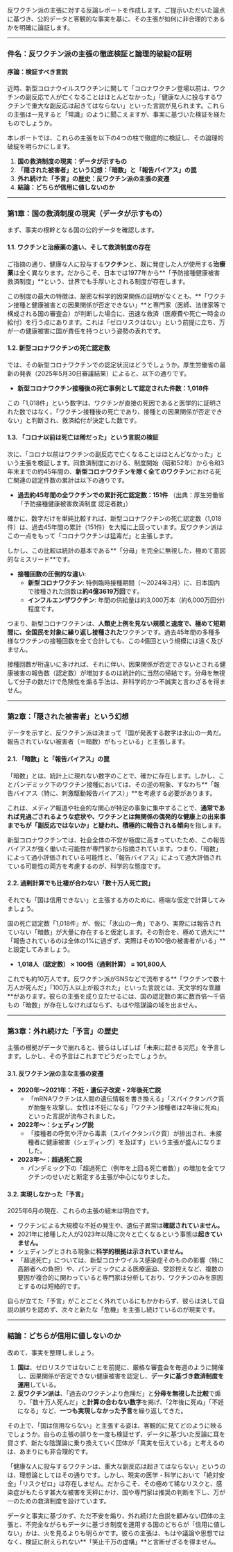 反ワクチン派の主張に対する反論レポートを作成します。ご提示いただいた論点に基づき、公的データと客観的な事実を基に、その主張が如何に非合理的であるかを明確に論証します。

---

### **件名：反ワクチン派の主張の徹底検証と論理的破綻の証明**

#### **序論：検証すべき言説**

近時、新型コロナウイルスワクチンに関して「コロナワクチン登場以前は、ワクチンの副反応で人が亡くなることはほとんどなかった」「健康な人に投与するワクチンで重大な副反応は起きてはならない」といった言説が見られます。これらの主張は一見すると「常識」のように聞こえますが、事実に基づいた検証を経たものでしょうか。

本レポートでは、これらの主張を以下の4つの柱で徹底的に検証し、その論理的破綻を明らかにします。

1. **国の救済制度の現実：データが示すもの**
2. **「隠された被害者」という幻想：「暗数」と「報告バイアス」の罠**
3. **外れ続けた「予言」の歴史：反ワクチン派の主張の変遷**
4. **結論：どちらが信用に値しないのか**

---

### **第1章：国の救済制度の現実（データが示すもの）**

まず、事実の根幹となる国の公的データを確認します。

#### **1.1. ワクチンと治療薬の違い、そして救済制度の存在**

ご指摘の通り、健康な人に投与する**ワクチン**と、既に発症した人が使用する**治療薬**は全く異なります。だからこそ、日本では1977年から**「予防接種健康被害救済制度」**という、世界でも手厚いとされる制度が存在します。

この制度の最大の特徴は、厳密な科学的因果関係の証明がなくとも、**「ワクチン接種と健康被害との因果関係が否定できない」**と専門家（医師、法律家等で構成される国の審査会）が判断した場合に、迅速な救済（医療費や死亡一時金の給付）を行う点にあります。これは「ゼロリスクはない」という前提に立ち、万が一の健康被害に国が責任を持つという姿勢の表れです。

#### **1.2. 新型コロナワクチンの死亡認定数**

では、その新型コロナワクチンでの認定状況はどうでしょうか。厚生労働省の最新の発表（2025年5月30日審議結果）によると、以下の通りです。

- **新型コロナワクチン接種後の死亡事例として認定された件数：1,018件**

この「1,018件」という数字は、ワクチンが直接の死因であると医学的に証明された数ではなく、「ワクチン接種後の死亡であり、接種との因果関係が否定できない」と判断され、救済給付が決定した数です。

#### **1.3. 「コロナ以前は死亡は稀だった」という言説の検証**

次に、「コロナ以前はワクチンの副反応で亡くなることはほとんどなかった」という主張を検証します。同救済制度における、制度開始（昭和52年）から令和3年末までの約45年間の、**新型コロナワクチンを除く全てのワクチン**における死亡関連の認定件数の累計は以下の通りです。

- **過去約45年間の全ワクチンでの累計死亡認定数：151件** （出典：厚生労働省「予防接種健康被害救済制度 認定者数」）

確かに、数字だけを単純比較すれば、新型コロナワクチンの死亡認定数（1,018件）は、過去45年間の累計（151件）を大幅に上回っています。反ワクチン派はこの一点をもって「コロナワクチンは猛毒だ」と主張します。

しかし、この比較は統計の基本である**「分母」を完全に無視した、極めて意図的なミスリード**です。

- **接種回数の圧倒的な違い**:
    - **新型コロナワクチン**: 特例臨時接種期間（〜2024年3月）に、日本国内で接種された回数は**約4億3619万回**です。
    - **インフルエンザワクチン**: 年間の供給量は約3,000万本（約6,000万回分）程度です。

つまり、新型コロナワクチンは、**人類史上例を見ない規模と速度で、極めて短期間に、全国民を対象に繰り返し接種された**ワクチンです。過去45年間の多種多様なワクチンの接種回数を全て合計しても、この4億回という規模には遠く及びません。

接種回数が桁違いに多ければ、それに伴い、因果関係が否定できないとされる健康被害の報告数（認定数）が増加するのは統計的に当然の帰結です。分母を無視して分子の数だけで危険性を煽る手法は、非科学的かつ不誠実と言わざるを得ません。

---

### **第2章：「隠された被害者」という幻想**

データを示すと、反ワクチン派は決まって「国が発表する数字は氷山の一角だ。報告されていない被害者（＝暗数）がもっといる」と主張します。

#### **2.1. 「暗数」と「報告バイアス」の罠**

「暗数」とは、統計上に現れない数字のことで、確かに存在します。しかし、ことパンデミック下のワクチン接種においては、その逆の現象、すなわち**「報告バイアス（特に、刺激駆動報告バイアス）」**を考慮する必要があります。

これは、メディア報道や社会的な関心が特定の事象に集中することで、**通常であれば見過ごされるような症状や、ワクチンとは無関係の偶発的な健康上の出来事までもが「副反応ではないか」と疑われ、積極的に報告される傾向**を指します。

新型コロナワクチンでは、社会全体の不安が極度に高まっていたため、この報告バイアスが強く働いた可能性が専門家から指摘されています。つまり、「暗数」によって過小評価されている可能性と、「報告バイアス」によって過大評価されている可能性の両方を考慮するのが、科学的な態度です。

#### **2.2. 過剰計算でも辻褄が合わない「数十万人死亡説」**

それでも「国は信用できない」と主張する方のために、極端な仮定で計算してみましょう。

国の死亡認定数「1,018件」が、仮に「氷山の一角」であり、実際には報告されていない「暗数」が大量に存在すると仮定します。その割合を、極めて過大に**「報告されているのは全体の1%に過ぎず、実際はその100倍の被害者がいる」**と設定してみましょう。

- **1,018人（認定数） × 100倍（過剰計算） = 101,800人**

これでも約10万人です。反ワクチン派がSNSなどで流布する**「ワクチンで数十万人が死んだ」「100万人以上が殺された」といった言説とは、天文学的な乖離**があります。彼らの主張を成り立たせるには、国の認定数の実に数百倍～千倍もの「暗数」が存在しなければならず、もはや陰謀論の域を出ません。

---

### **第3章：外れ続けた「予言」の歴史**

主張の根拠がデータで崩れると、彼らはしばしば「未来に起きる災厄」を予言します。しかし、その予言はこれまでどうだったでしょうか。

#### **3.1. 反ワクチン派の主な主張の変遷**

- **2020年〜2021年：不妊・遺伝子改変・2年後死亡説**
    - 「mRNAワクチンは人間の遺伝情報を書き換える」「スパイクタンパク質が胎盤を攻撃し、女性は不妊になる」「ワクチン接種者は2年後に死ぬ」といった言説が流布されました。
- **2022年〜：シェディング説**
    - 「接種者の呼気や汗から毒素（スパイクタンパク質）が排出され、未接種者に健康被害（シェディング）を及ぼす」という主張が盛んになりました。
- **2023年〜：超過死亡説**
    - パンデミック下の「超過死亡（例年を上回る死亡者数）」の増加を全てワクチンのせいだと断定する主張が中心になりました。

#### **3.2. 実現しなかった「予言」**

2025年6月の現在、これらの主張の結末は明白です。

- ワクチンによる大規模な不妊の発生や、遺伝子異常は**確認されていません。**
- 2021年に接種した人が2023年以降に次々と亡くなるという事態は**起きていません。**
- シェディングとされる現象に**科学的根拠は示されていません。**
- 「超過死亡」については、新型コロナウイルス感染症そのものの影響（特に高齢者への負担）や、パンデミックによる医療逼迫、受診控えなど、複数の要因が複合的に関わっていると専門家は分析しており、ワクチンのみを原因とするのは短絡的です。

自らが立てた「予言」がことごとく外れているにもかかわらず、彼らは決して自説の誤りを認めず、次々と新たな「危機」を主張し続けているのが現実です。

---

### **結論：どちらが信用に値しないのか**

改めて、事実を整理しましょう。

1. **国は**、ゼロリスクではないことを前提に、厳格な審査会を毎週のように開催し、因果関係が否定できない健康被害を認定し、**データに基づき救済制度を運用**している。
2. **反ワクチン派は**、「過去のワクチンより危険だ」と**分母を無視した比較**で煽り、「数十万人死んだ」と**計算の合わない数字**を掲げ、「2年後に死ぬ」「不妊になる」など、**一つも実現しなかった予言**を繰り返してきた。

その上で、「国は信用ならない」と主張する姿は、客観的に見てどのように映るでしょうか。自らの主張の誤りを一度も検証せず、データに基づいた反論に耳を貸さず、新たな陰謀論に乗り換えていく団体が「真実を伝えている」と考えるのは、あまりにも非合理的です。

「健康な人に投与するワクチンは、重大な副反応は起きてはならない」というのは、理想論としてはその通りです。しかし、現実の医学・科学において「絶対安全」「リスクゼロ」は存在しません。だからこそ、その極めて稀なリスクと、感染症がもたらす甚大な被害を天秤にかけ、国や専門家は推奨の判断を下し、万が一のための救済制度を設けています。

データと事実に基づかず、ただ不安を煽り、外れ続けた自説を顧みない団体の主張と、不完全ながらもデータに基づき制度を運用する国のどちらが「信用に値しない」かは、火を見るよりも明らかです。彼らの主張は、もはや議論や思想ではなく、検証に耐えられない**「笑止千万の虚構」**と言断ぜざるを得ません。